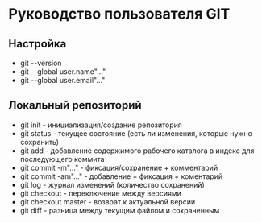 # Руководство пользователя GIT

## Настройка

* git --version
* git --global user.name"..."
* git --global user.email"..."

## Локальный репозиторий

* git init - инициализация/создание репозитория
* git status - текущее состояние (есть ли изменения, которые нужно сохранить)
* git add - добавление содержимого рабочего каталога в индекс для последующего коммита
* git commit -m"..." - фиксация/сохранение + комментарий
* git commit -am"..." - добавление + фиксация + коментарий
* git log - журнал изменений (количество сохранений)
* git checkout - переключение между версиями
* git checkout master - возврат к актуальной версии
* git diff - разница между текущим файлом и сохраненным

